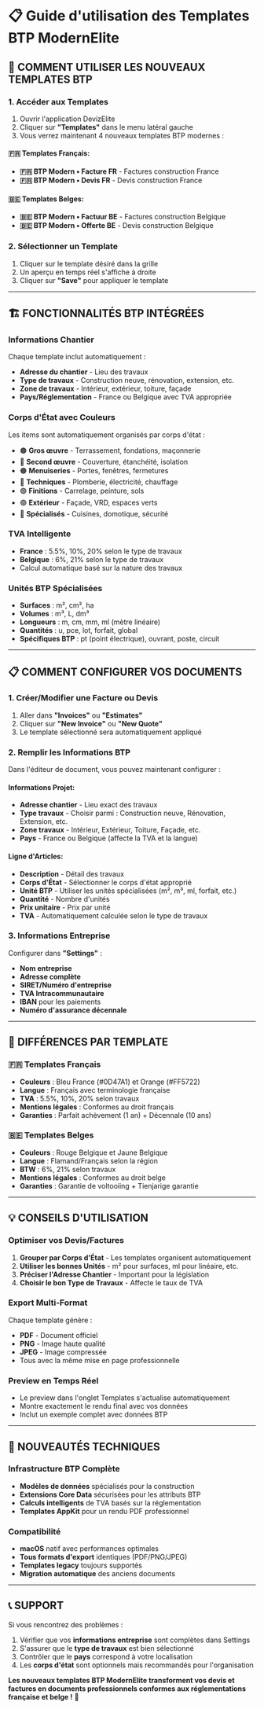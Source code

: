 # 📋 Guide d'utilisation des Templates BTP ModernElite

## 🎯 COMMENT UTILISER LES NOUVEAUX TEMPLATES BTP

### 1. **Accéder aux Templates**
1. Ouvrir l'application DevizElite
2. Cliquer sur **"Templates"** dans le menu latéral gauche
3. Vous verrez maintenant 4 nouveaux templates BTP modernes :

#### 🇫🇷 **Templates Français:**
- **🇫🇷 BTP Modern • Facture FR** - Factures construction France
- **🇫🇷 BTP Modern • Devis FR** - Devis construction France

#### 🇧🇪 **Templates Belges:**
- **🇧🇪 BTP Modern • Factuur BE** - Factures construction Belgique  
- **🇧🇪 BTP Modern • Offerte BE** - Devis construction Belgique

### 2. **Sélectionner un Template**
1. Cliquer sur le template désiré dans la grille
2. Un aperçu en temps réel s'affiche à droite
3. Cliquer sur **"Save"** pour appliquer le template

---

## 🏗️ FONCTIONNALITÉS BTP INTÉGRÉES

### **Informations Chantier**
Chaque template inclut automatiquement :
- **Adresse du chantier** - Lieu des travaux
- **Type de travaux** - Construction neuve, rénovation, extension, etc.
- **Zone de travaux** - Intérieur, extérieur, toiture, façade
- **Pays/Réglementation** - France ou Belgique avec TVA appropriée

### **Corps d'État avec Couleurs**
Les items sont automatiquement organisés par corps d'état :
- 🟤 **Gros œuvre** - Terrassement, fondations, maçonnerie
- 🔵 **Second œuvre** - Couverture, étanchéité, isolation
- 🟠 **Menuiseries** - Portes, fenêtres, fermetures
- 🔴 **Techniques** - Plomberie, électricité, chauffage
- 🟢 **Finitions** - Carrelage, peinture, sols
- 🟣 **Extérieur** - Façade, VRD, espaces verts
- 🩷 **Spécialisés** - Cuisines, domotique, sécurité

### **TVA Intelligente**
- **France** : 5.5%, 10%, 20% selon le type de travaux
- **Belgique** : 6%, 21% selon le type de travaux
- Calcul automatique basé sur la nature des travaux

### **Unités BTP Spécialisées**
- **Surfaces** : m², cm², ha
- **Volumes** : m³, L, dm³
- **Longueurs** : m, cm, mm, ml (mètre linéaire)
- **Quantités** : u, pce, lot, forfait, global
- **Spécifiques BTP** : pt (point électrique), ouvrant, poste, circuit

---

## 📋 COMMENT CONFIGURER VOS DOCUMENTS

### **1. Créer/Modifier une Facture ou Devis**
1. Aller dans **"Invoices"** ou **"Estimates"**
2. Cliquer sur **"New Invoice"** ou **"New Quote"**
3. Le template sélectionné sera automatiquement appliqué

### **2. Remplir les Informations BTP**
Dans l'éditeur de document, vous pouvez maintenant configurer :

#### **Informations Projet:**
- **Adresse chantier** - Lieu exact des travaux
- **Type travaux** - Choisir parmi : Construction neuve, Rénovation, Extension, etc.
- **Zone travaux** - Intérieur, Extérieur, Toiture, Façade, etc.
- **Pays** - France ou Belgique (affecte la TVA et la langue)

#### **Ligne d'Articles:**
- **Description** - Détail des travaux
- **Corps d'État** - Sélectionner le corps d'état approprié
- **Unité BTP** - Utiliser les unités spécialisées (m², m³, ml, forfait, etc.)
- **Quantité** - Nombre d'unités
- **Prix unitaire** - Prix par unité
- **TVA** - Automatiquement calculée selon le type de travaux

### **3. Informations Entreprise**
Configurer dans **"Settings"** :
- **Nom entreprise**
- **Adresse complète**
- **SIRET/Numéro d'entreprise**
- **TVA Intracommunautaire**
- **IBAN** pour les paiements
- **Numéro d'assurance décennale**

---

## 🎨 DIFFÉRENCES PAR TEMPLATE

### **🇫🇷 Templates Français**
- **Couleurs** : Bleu France (#0D47A1) et Orange (#FF5722)
- **Langue** : Français avec terminologie française
- **TVA** : 5.5%, 10%, 20% selon travaux
- **Mentions légales** : Conformes au droit français
- **Garanties** : Parfait achèvement (1 an) + Décennale (10 ans)

### **🇧🇪 Templates Belges**
- **Couleurs** : Rouge Belgique et Jaune Belgique
- **Langue** : Flamand/Français selon la région
- **BTW** : 6%, 21% selon travaux
- **Mentions légales** : Conformes au droit belge
- **Garanties** : Garantie de voltooiing + Tienjarige garantie

---

## 💡 CONSEILS D'UTILISATION

### **Optimiser vos Devis/Factures**
1. **Grouper par Corps d'État** - Les templates organisent automatiquement
2. **Utiliser les bonnes Unités** - m² pour surfaces, ml pour linéaire, etc.
3. **Préciser l'Adresse Chantier** - Important pour la législation
4. **Choisir le bon Type de Travaux** - Affecte le taux de TVA

### **Export Multi-Format**
Chaque template génère :
- **PDF** - Document officiel
- **PNG** - Image haute qualité
- **JPEG** - Image compressée
- Tous avec la même mise en page professionnelle

### **Preview en Temps Réel**
- Le preview dans l'onglet Templates s'actualise automatiquement
- Montre exactement le rendu final avec vos données
- Inclut un exemple complet avec données BTP

---

## 🚀 NOUVEAUTÉS TECHNIQUES

### **Infrastructure BTP Complète**
- **Modèles de données** spécialisés pour la construction
- **Extensions Core Data** sécurisées pour les attributs BTP
- **Calculs intelligents** de TVA basés sur la réglementation
- **Templates AppKit** pour un rendu PDF professionnel

### **Compatibilité**
- **macOS** natif avec performances optimales
- **Tous formats d'export** identiques (PDF/PNG/JPEG)
- **Templates legacy** toujours supportés
- **Migration automatique** des anciens documents

---

## 📞 SUPPORT

Si vous rencontrez des problèmes :
1. Vérifier que vos **informations entreprise** sont complètes dans Settings
2. S'assurer que le **type de travaux** est bien sélectionné
3. Contrôler que le **pays** correspond à votre localisation
4. Les **corps d'état** sont optionnels mais recommandés pour l'organisation

**Les nouveaux templates BTP ModernElite transforment vos devis et factures en documents professionnels conformes aux réglementations française et belge !** 🎉